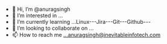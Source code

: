 - 👋 Hi, I’m @anuragsingh
- 👀 I’m interested in ...
- 🌱 I’m currently learning ...Linux---Jira---Git---Github---
- 💞️ I’m looking to collaborate on ...
- 📫 How to reach me ...anuragsingh@inevitableinfotech.com

<!---
anuragsingh0302/anuragsingh0302 is a ✨ special ✨ repository because its `README.md` (this file) appears on your GitHub profile.
You can click the Preview link to take a look at your changes.
--->
